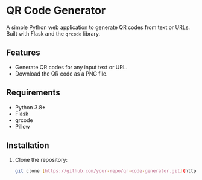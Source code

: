 # QR Code Generator

A simple Python web application to generate QR codes from text or URLs. Built with Flask and the `qrcode` library.

## Features
- Generate QR codes for any input text or URL.
- Download the QR code as a PNG file.

## Requirements
- Python 3.8+
- Flask
- qrcode
- Pillow

## Installation
1. Clone the repository:
   ```bash
   git clone [https://github.com/your-repo/qr-code-generator.git](https://github.com/zeusofyork/webbased_qr_generator)
